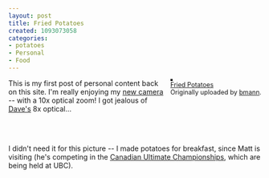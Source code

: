 ```yaml
--- 
layout: post
title: Fried Potatoes
created: 1093073058
categories: 
- potatoes
- Personal
- Food
---
```

<div style="float: right; margin-left: 10px; margin-bottom: 10px;">
 <a href="http://www.flickr.com/photo.gne?id=219884" title="photo sharing"><img src="http://www.flickr.com/photos/219884_m.jpg" alt="" style="border: solid 2px #000000;" /></a>
 <br />
 <span style="font-size: 0.9em; margin-top: 0px;">
  <a href="http://www.flickr.com/photo.gne?id=219884">Fried Potatoes</a>
  <br />
  Originally uploaded by <a href="http://www.flickr.com/people/boris/">bmann</a>.
 </span>
</div>
<p>This is my first post of personal content back on this site. I'm really enjoying my <a href="http://www.bmannconsulting.com/canon-s1-is">new camera</a> -- with a 10x optical zoom! I got jealous of <a href="http://www.smithdm3.com">Dave's</a> 8x optical...</p><br />
<br />
<p>I didn't need it for this picture -- I made potatoes for breakfast, since Matt is visiting (he's competing in the <a href="http://www.canadianultimate.com/cuc/2004/">Canadian Ultimate Championships</a>, which are being held at UBC).</p>
<br clear="all" />
